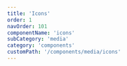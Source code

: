 ```yaml
---
title: 'Icons'
order: 1
navOrder: 101
componentName: 'icons'
subCategory: 'media'
category: 'components'
customPath: '/components/media/icons'
---
```

